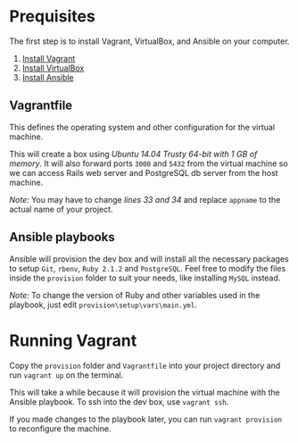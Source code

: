 # Prequisites

The first step is to install Vagrant, VirtualBox, and Ansible on your computer.

1. [Install Vagrant](http://www.vagrantup.com/downloads.html)
2. [Install VirtualBox](https://www.virtualbox.org/wiki/Downloads)
3. [Install Ansible](http://docs.ansible.com/intro_installation.html#latest-releases-via-homebrew-mac-osx)

## Vagrantfile

This defines the operating system and other configuration for the virtual machine.

This will create a box using *Ubuntu 14.04 Trusty 64-bit with 1 GB of memory*. It will also forward ports `3000` and `5432` from the virtual machine so we can access Rails web server and PostgreSQL db server from the host machine.

*Note:* You may have to change *lines 33 and 34* and replace `appname` to the actual name of your project.

## Ansible playbooks

Ansible will provision the dev box and will install all the necessary packages to setup `Git`, `rbenv`, `Ruby 2.1.2` and `PostgreSQL`. Feel free to modify the files inside the `provision` folder to suit your needs, like installing `MySQL` instead.

*Note:* To change the version of Ruby and other variables used in the playbook, just edit `provision\setup\vars\main.yml`.

# Running Vagrant

Copy the `provision` folder and `Vagrantfile` into your project directory and run `vagrant up` on the terminal.

This will take a while because it will provision the virtual machine with the Ansible playbook. To ssh into the dev box, use `vagrant ssh`.


If you made changes to the playbook later, you can run `vagrant provision` to reconfigure the machine.

